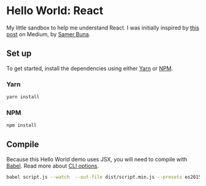 # Hello World: React

My little sandbox to help me understand React. I was initially inspired by [this post](https://medium.freecodecamp.com/yes-react-is-taking-over-front-end-development-the-question-is-why-40837af8ab76) on Medium, by [Samer Buna](https://twitter.com/samerbuna).

## Set up
To get started, install the dependencies using either [Yarn](https://yarnpkg.com/) or [NPM](https://www.npmjs.com/).

### Yarn

```bash
yarn install
```

### NPM

```bash
npm install
```

## Compile

Because this Hello World demo uses JSX, you will need to compile with [Babel](http://babeljs.io/). Read more about [CLI options](http://babeljs.io/docs/usage/api/#options).

```bash
babel script.js --watch  --out-file dist/script.min.js --presets es2015,react --minified  --source-maps inline
```